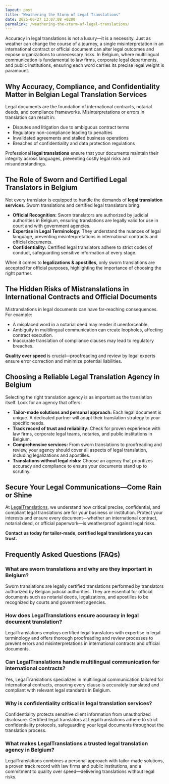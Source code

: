 ```yaml
---
layout: post
title: "Weathering the Storm of Legal Translations"
date: 2025-06-27 13:07:08 +0200
permalink: /weathering-the-storm-of-legal-translations/
---
```

Accuracy in legal translations is not a luxury—it is a necessity. Just as weather can change the course of a journey, a single misinterpretation in an international contract or official document can alter legal outcomes and expose organizations to unnecessary risks. In Belgium, where multilingual communication is fundamental to law firms, corporate legal departments, and public institutions, ensuring each word carries its precise legal weight is paramount.

## Why Accuracy, Compliance, and Confidentiality Matter in Belgian Legal Translation Services

Legal documents are the foundation of international contracts, notarial deeds, and compliance frameworks. Misinterpretations or errors in translation can result in:

- Disputes and litigation due to ambiguous contract terms
- Regulatory non-compliance leading to penalties
- Invalidated agreements and stalled business operations
- Breaches of confidentiality and data protection regulations

Professional **legal translations** ensure that your documents maintain their integrity across languages, preventing costly legal risks and misunderstandings.

## The Role of Sworn and Certified Legal Translators in Belgium

Not every translator is equipped to handle the demands of **legal translation services**. Sworn translations and certified legal translators bring:

- **Official Recognition:** Sworn translators are authorized by judicial authorities in Belgium, ensuring translations are legally valid for use in court and with government agencies.
- **Expertise in Legal Terminology:** They understand the nuances of legal language, preventing misinterpretations in international contracts and official documents.
- **Confidentiality:** Certified legal translators adhere to strict codes of conduct, safeguarding sensitive information at every stage.

When it comes to **legalizations & apostilles**, only sworn translations are accepted for official purposes, highlighting the importance of choosing the right partner.

## The Hidden Risks of Mistranslations in International Contracts and Official Documents

Mistranslations in legal documents can have far-reaching consequences. For example:

- A misplaced word in a notarial deed may render it unenforceable.
- Ambiguity in multilingual communication can create loopholes, affecting contract execution.
- Inaccurate translation of compliance clauses may lead to regulatory breaches.

**Quality over speed** is crucial—proofreading and review by legal experts ensure error correction and minimize potential liabilities.

## Choosing a Reliable Legal Translation Agency in Belgium

Selecting the right translation agency is as important as the translation itself. Look for an agency that offers:

- **Tailor-made solutions and personal approach:** Each legal document is unique. A dedicated partner will adapt their translation strategy to your specific needs.
- **Track record of trust and reliability:** Check for proven experience with law firms, corporate legal teams, notaries, and public institutions in Belgium.
- **Comprehensive services:** From sworn translations to proofreading and review, your agency should cover all aspects of legal translation, including legalizations and apostilles.
- **Translations without legal risks:** Choose an agency that prioritizes accuracy and compliance to ensure your documents stand up to scrutiny.

## Secure Your Legal Communications—Come Rain or Shine

At [LegalTranslations](https://www.legaltranslations.be/), we understand how critical precise, confidential, and compliant legal translations are for your business or institution. Protect your interests and ensure every document—whether an international contract, notarial deed, or official paperwork—is weatherproof against legal risks.

**Contact us today for tailor-made, certified legal translations you can trust.**

## Frequently Asked Questions (FAQs)

### What are sworn translations and why are they important in Belgium?

Sworn translations are legally certified translations performed by translators authorized by Belgian judicial authorities. They are essential for official documents such as notarial deeds, legalizations, and apostilles to be recognized by courts and government agencies.

### How does LegalTranslations ensure accuracy in legal document translation?

LegalTranslations employs certified legal translators with expertise in legal terminology and offers thorough proofreading and review processes to prevent errors and misinterpretations in international contracts and official documents.

### Can LegalTranslations handle multilingual communication for international contracts?

Yes, LegalTranslations specializes in multilingual communication tailored for international contracts, ensuring every clause is accurately translated and compliant with relevant legal standards in Belgium.

### Why is confidentiality critical in legal translation services?

Confidentiality protects sensitive client information from unauthorized disclosure. Certified legal translators at LegalTranslations adhere to strict confidentiality protocols, safeguarding your legal documents throughout the translation process.

### What makes LegalTranslations a trusted legal translation agency in Belgium?

LegalTranslations combines a personal approach with tailor-made solutions, a proven track record with law firms and public institutions, and a commitment to quality over speed—delivering translations without legal risks.

<script type="application/ld+json">
{
  "@context": "https://schema.org",
  "@type": "BlogPosting",
  "headline": "Weathering the Storm of Legal Translations",
  "description": "Explore the critical importance of accuracy, certified sworn translations, and reliable legal translation services in Belgium for law firms, corporations, and public institutions.",
  "author": {
    "@type": "Person",
    "name": "Legal Translations"
  },
  "publisher": {
    "@type": "Organization",
    "name": "LegalTranslations",
    "url": "https://www.legaltranslations.be/"
  },
  "mainEntityOfPage": {
    "@type": "WebPage",
    "@id": "https://www.legaltranslations.be/blog/weathering-the-storm-of-legal-translations"
  },
  "datePublished": "2024-06-01",
  "dateModified": "2024-06-01",
  "keywords": "Sworn translations, Legal translations, Multilingual communication, International contracts, Notarial deeds, Official documents, Legalizations & apostilles, Proofreading and review, Translation strategy, Translation agency, Quality over speed, Tailor-made solutions, Personal approach, Trust & reliability, Translations without legal risks, Error correction, Misinterpretations in international contracts, legal translation services, certified legal translators, accurate legal document translation",
  "articleBody": "Accuracy in legal translations is not a luxury—it is a necessity. Just as weather can change the course of a journey, a single misinterpretation in an international contract or official document can alter legal outcomes and expose organizations to unnecessary risks. In Belgium, where multilingual communication is fundamental to law firms, corporate legal departments, and public institutions, ensuring each word carries its precise legal weight is paramount.\n\nLegal documents are the foundation of international contracts, notarial deeds, and compliance frameworks. Misinterpretations or errors in translation can result in disputes, regulatory non-compliance, invalidated agreements, and breaches of confidentiality. Professional legal translations ensure that your documents maintain their integrity across languages, preventing costly legal risks and misunderstandings.\n\nNot every translator is equipped to handle the demands of legal translation services. Sworn translations and certified legal translators bring official recognition, expertise in legal terminology, and confidentiality. When it comes to legalizations and apostilles, only sworn translations are accepted for official purposes.\n\nMistranslations in legal documents can have far-reaching consequences, including unenforceable notarial deeds, ambiguous multilingual communication, and regulatory breaches. Quality over speed is crucial—proofreading and review by legal experts ensure error correction and minimize potential liabilities.\n\nSelecting a reliable legal translation agency in Belgium is key. Look for tailor-made solutions, a personal approach, a track record of trust and reliability, comprehensive services, and translations without legal risks.\n\nLegalTranslations provides precise, confidential, and compliant legal translations for international contracts, notarial deeds, and official documents, supporting your business or institution in Belgium."
}
</script>

<script type="application/ld+json">
{
  "@context": "https://schema.org",
  "@type": "FAQPage",
  "mainEntity": [
    {
      "@type": "Question",
      "name": "What are sworn translations and why are they important in Belgium?",
      "acceptedAnswer": {
        "@type": "Answer",
        "text": "Sworn translations are legally certified translations performed by translators authorized by Belgian judicial authorities. They are essential for official documents such as notarial deeds, legalizations, and apostilles to be recognized by courts and government agencies."
      }
    },
    {
      "@type": "Question",
      "name": "How does LegalTranslations ensure accuracy in legal document translation?",
      "acceptedAnswer": {
        "@type": "Answer",
        "text": "LegalTranslations employs certified legal translators with expertise in legal terminology and offers thorough proofreading and review processes to prevent errors and misinterpretations in international contracts and official documents."
      }
    },
    {
      "@type": "Question",
      "name": "Can LegalTranslations handle multilingual communication for international contracts?",
      "acceptedAnswer": {
        "@type": "Answer",
        "text": "Yes, LegalTranslations specializes in multilingual communication tailored for international contracts, ensuring every clause is accurately translated and compliant with relevant legal standards in Belgium."
      }
    },
    {
      "@type": "Question",
      "name": "Why is confidentiality critical in legal translation services?",
      "acceptedAnswer": {
        "@type": "Answer",
        "text": "Confidentiality protects sensitive client information from unauthorized disclosure. Certified legal translators at LegalTranslations adhere to strict confidentiality protocols, safeguarding your legal documents throughout the translation process."
      }
    },
    {
      "@type": "Question",
      "name": "What makes LegalTranslations a trusted legal translation agency in Belgium?",
      "acceptedAnswer": {
        "@type": "Answer",
        "text": "LegalTranslations combines a personal approach with tailor-made solutions, a proven track record with law firms and public institutions, and a commitment to quality over speed—delivering translations without legal risks."
      }
    }
  ]
}
</script>